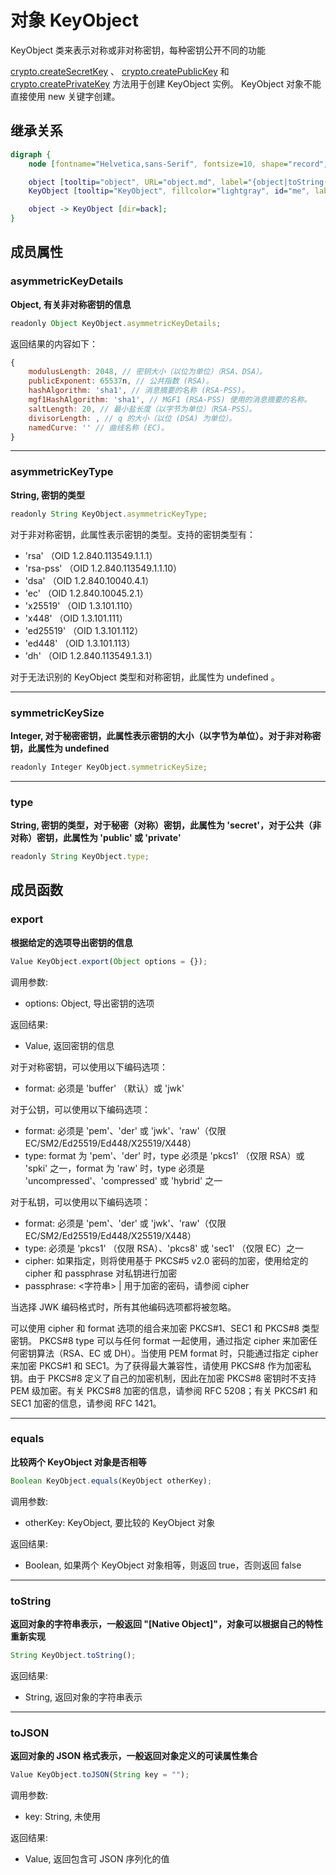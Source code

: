 # 对象 KeyObject
KeyObject 类来表示对称或非对称密钥，每种密钥公开不同的功能

[crypto.createSecretKey](../../module/ifs/crypto.md#createSecretKey) 、 [crypto.createPublicKey](../../module/ifs/crypto.md#createPublicKey) 和 [crypto.createPrivateKey](../../module/ifs/crypto.md#createPrivateKey) 方法用于创建 KeyObject 实例。 KeyObject 对象不能直接使用 new 关键字创建。

## 继承关系
```dot
digraph {
    node [fontname="Helvetica,sans-Serif", fontsize=10, shape="record", style="filled", fillcolor="white"];

    object [tooltip="object", URL="object.md", label="{object|toString()\ltoJSON()\l}"];
    KeyObject [tooltip="KeyObject", fillcolor="lightgray", id="me", label="{KeyObject|asymmetricKeyDetails\lasymmetricKeyType\lsymmetricKeySize\ltype\l|export()\lequals()\l}"];

    object -> KeyObject [dir=back];
}
```

## 成员属性
        
### asymmetricKeyDetails
**Object, 有关非对称密钥的信息**

```JavaScript
readonly Object KeyObject.asymmetricKeyDetails;
```

返回结果的内容如下：

```JavaScript
{
    modulusLength: 2048, // 密钥大小（以位为单位）（RSA、DSA）。
    publicExponent: 65537n, // 公共指数 (RSA)。
    hashAlgorithm: 'sha1', // 消息摘要的名称 (RSA-PSS)。
    mgf1HashAlgorithm: 'sha1', // MGF1 (RSA-PSS) 使用的消息摘要的名称。
    saltLength: 20, // 最小盐长度（以字节为单位）（RSA-PSS）。
    divisorLength: , // q 的大小（以位 (DSA) 为单位）。
    namedCurve: '' // 曲线名称 (EC)。
}
```

--------------------------
### asymmetricKeyType
**String, 密钥的类型**

```JavaScript
readonly String KeyObject.asymmetricKeyType;
```

对于非对称密钥，此属性表示密钥的类型。支持的密钥类型有：
- 'rsa' （OID 1.2.840.113549.1.1.1）
- 'rsa-pss' （OID 1.2.840.113549.1.1.10）
- 'dsa' （OID 1.2.840.10040.4.1）
- 'ec' （OID 1.2.840.10045.2.1）
- 'x25519' （OID 1.3.101.110）
- 'x448' （OID 1.3.101.111）
- 'ed25519' （OID 1.3.101.112）
- 'ed448' （OID 1.3.101.113）
- 'dh' （OID 1.2.840.113549.1.3.1）

对于无法识别的 KeyObject 类型和对称密钥，此属性为 undefined 。

--------------------------
### symmetricKeySize
**Integer, 对于秘密密钥，此属性表示密钥的大小（以字节为单位）。对于非对称密钥，此属性为 undefined**

```JavaScript
readonly Integer KeyObject.symmetricKeySize;
```

--------------------------
### type
**String, 密钥的类型，对于秘密（对称）密钥，此属性为 'secret'，对于公共（非对称）密钥，此属性为 'public' 或 'private'**

```JavaScript
readonly String KeyObject.type;
```

## 成员函数
        
### export
**根据给定的选项导出密钥的信息**

```JavaScript
Value KeyObject.export(Object options = {});
```

调用参数:
* options: Object, 导出密钥的选项

返回结果:
* Value, 返回密钥的信息

对于对称密钥，可以使用以下编码选项：
- format: 必须是 'buffer' （默认）或 'jwk'

对于公钥，可以使用以下编码选项：
- format: 必须是 'pem'、'der' 或 'jwk'、'raw'（仅限 EC/SM2/Ed25519/Ed448/X25519/X448）
- type: format 为 'pem'、'der' 时，type 必须是 'pkcs1' （仅限 RSA）或 'spki' 之一，format 为 'raw' 时，type 必须是 'uncompressed'、'compressed' 或 'hybrid' 之一

对于私钥，可以使用以下编码选项：
- format: 必须是 'pem'、'der' 或 'jwk'、'raw'（仅限 EC/SM2/Ed25519/Ed448/X25519/X448）
- type: 必须是 'pkcs1' （仅限 RSA）、'pkcs8' 或 'sec1' （仅限 EC）之一
- cipher: 如果指定，则将使用基于 PKCS#5 v2.0 密码的加密，使用给定的 cipher 和 passphrase 对私钥进行加密
- passphrase: <字符串> | 用于加密的密码，请参阅 cipher

当选择 JWK 编码格式时，所有其他编码选项都将被忽略。

可以使用 cipher 和 format 选项的组合来加密 PKCS#1、SEC1 和 PKCS#8 类型密钥。 PKCS#8 type 可以与任何 format 一起使用，通过指定 cipher 来加密任何密钥算法（RSA、EC 或 DH）。当使用 PEM format 时，只能通过指定 cipher 来加密 PKCS#1 和 SEC1。为了获得最大兼容性，请使用 PKCS#8 作为加密私钥。由于 PKCS#8 定义了自己的加密机制，因此在加密 PKCS#8 密钥时不支持 PEM 级加密。有关 PKCS#8 加密的信息，请参阅 RFC 5208；有关 PKCS#1 和 SEC1 加密的信息，请参阅 RFC 1421。

--------------------------
### equals
**比较两个 KeyObject 对象是否相等**

```JavaScript
Boolean KeyObject.equals(KeyObject otherKey);
```

调用参数:
* otherKey: KeyObject, 要比较的 KeyObject 对象

返回结果:
* Boolean, 如果两个 KeyObject 对象相等，则返回 true，否则返回 false

--------------------------
### toString
**返回对象的字符串表示，一般返回 "[Native Object]"，对象可以根据自己的特性重新实现**

```JavaScript
String KeyObject.toString();
```

返回结果:
* String, 返回对象的字符串表示

--------------------------
### toJSON
**返回对象的 JSON 格式表示，一般返回对象定义的可读属性集合**

```JavaScript
Value KeyObject.toJSON(String key = "");
```

调用参数:
* key: String, 未使用

返回结果:
* Value, 返回包含可 JSON 序列化的值

